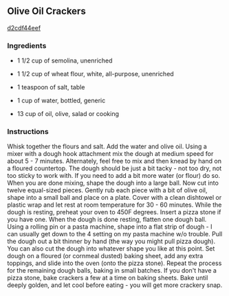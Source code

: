 ## Olive Oil Crackers

[d2cdf44eef](http://www.food.com/recipe/olive-oil-crackers-285247)

### Ingredients

 - 1 1/2 cup of semolina, unenriched

 - 1 1/2 cup of wheat flour, white, all-purpose, unenriched

 - 1 teaspoon of salt, table

 - 1 cup of water, bottled, generic

 - 13 cup of oil, olive, salad or cooking

### Instructions

Whisk together the flours and salt. Add the water and olive oil. Using a mixer with a dough hook attachment mix the dough at medium speed for about 5 - 7 minutes. Alternately, feel free to mix and then knead by hand on a floured countertop. The dough should be just a bit tacky - not too dry, not too sticky to work with. If you need to add a bit more water (or flour) do so. When you are done mixing, shape the dough into a large ball. Now cut into twelve equal-sized pieces. Gently rub each piece with a bit of olive oil, shape into a small ball and place on a plate. Cover with a clean dishtowel or plastic wrap and let rest at room temperature for 30 - 60 minutes. While the dough is resting, preheat your oven to 450F degrees. Insert a pizza stone if you have one. When the dough is done resting, flatten one dough ball. Using a rolling pin or a pasta machine, shape into a flat strip of dough - I can usually get down to the 4 setting on my pasta machine w/o trouble. Pull the dough out a bit thinner by hand (the way you might pull pizza dough). You can also cut the dough into whatever shape you like at this point. Set dough on a floured (or cornmeal dusted) baking sheet, add any extra toppings, and slide into the oven (onto the pizza stone). Repeat the process for the remaining dough balls, baking in small batches. If you don't have a pizza stone, bake crackers a few at a time on baking sheets. Bake until deeply golden, and let cool before eating - you will get more crackery snap.